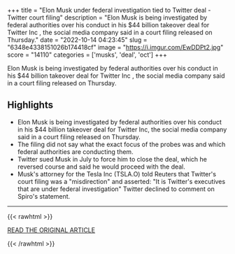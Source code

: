 +++
title = "Elon Musk under federal investigation tied to Twitter deal -Twitter court filing"
description = "Elon Musk is being investigated by federal authorities over his conduct in his $44 billion takeover deal for Twitter Inc , the social media company said in a court filing released on Thursday."
date = "2022-10-14 04:23:45"
slug = "6348e4338151026b174418cf"
image = "https://i.imgur.com/EwDDPt2.jpg"
score = "14110"
categories = ['musks', 'deal', 'oct']
+++

Elon Musk is being investigated by federal authorities over his conduct in his $44 billion takeover deal for Twitter Inc , the social media company said in a court filing released on Thursday.

## Highlights

- Elon Musk is being investigated by federal authorities over his conduct in his $44 billion takeover deal for Twitter Inc, the social media company said in a court filing released on Thursday.
- The filing did not say what the exact focus of the probes was and which federal authorities are conducting them.
- Twitter sued Musk in July to force him to close the deal, which he reversed course and said he would proceed with the deal.
- Musk's attorney for the Tesla Inc (TSLA.O) told Reuters that Twitter's court filing was a "misdirection" and asserted: "It is Twitter's executives that are under federal investigation" Twitter declined to comment on Spiro's statement.

---

{{< rawhtml >}}
  <p class="article-category">
    <a target="_blank" href="https://www.reuters.com/markets/deals/elon-musk-under-federal-investigation-tied-twitter-deal-twitter-court-filing-2022-10-13/">READ THE ORIGINAL ARTICLE</a>
  </p>
{{< /rawhtml >}}

